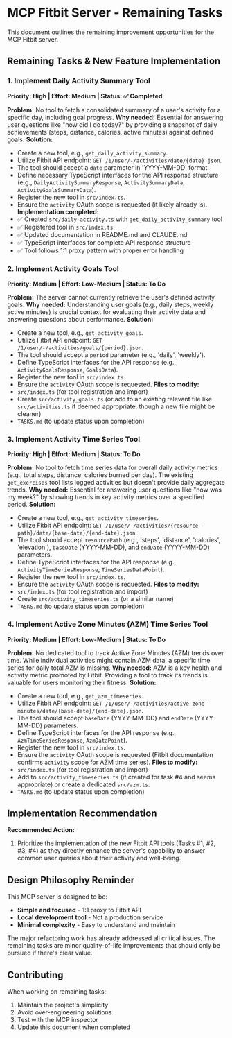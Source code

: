 # MCP Fitbit Server - Remaining Tasks

This document outlines the remaining improvement opportunities for the MCP Fitbit server.

## Remaining Tasks & New Feature Implementation

### 1. **Implement Daily Activity Summary Tool**
**Priority: High | Effort: Medium | Status: ✅ Completed**

**Problem:** No tool to fetch a consolidated summary of a user's activity for a specific day, including goal progress.
**Why needed:** Essential for answering user questions like "how did I do today?" by providing a snapshot of daily achievements (steps, distance, calories, active minutes) against defined goals.
**Solution:**
- Create a new tool, e.g., `get_daily_activity_summary`.
- Utilize Fitbit API endpoint: `GET /1/user/-/activities/date/{date}.json`.
- The tool should accept a `date` parameter in 'YYYY-MM-DD' format.
- Define necessary TypeScript interfaces for the API response structure (e.g., `DailyActivitySummaryResponse`, `ActivitySummaryData`, `ActivityGoalsSummaryData`).
- Register the new tool in `src/index.ts`.
- Ensure the `activity` OAuth scope is requested (it likely already is).
**Implementation completed:**
- ✅ Created `src/daily-activity.ts` with `get_daily_activity_summary` tool
- ✅ Registered tool in `src/index.ts`
- ✅ Updated documentation in README.md and CLAUDE.md
- ✅ TypeScript interfaces for complete API response structure
- ✅ Tool follows 1:1 proxy pattern with proper error handling

### 2. **Implement Activity Goals Tool**
**Priority: Medium | Effort: Low-Medium | Status: To Do**

**Problem:** The server cannot currently retrieve the user's defined activity goals.
**Why needed:** Understanding user goals (e.g., daily steps, weekly active minutes) is crucial context for evaluating their activity data and answering questions about performance.
**Solution:**
- Create a new tool, e.g., `get_activity_goals`.
- Utilize Fitbit API endpoint: `GET /1/user/-/activities/goals/{period}.json`.
- The tool should accept a `period` parameter (e.g., 'daily', 'weekly').
- Define TypeScript interfaces for the API response (e.g., `ActivityGoalsResponse`, `GoalsData`).
- Register the new tool in `src/index.ts`.
- Ensure the `activity` OAuth scope is requested.
**Files to modify:**
- `src/index.ts` (for tool registration and import)
- Create `src/activity_goals.ts` (or add to an existing relevant file like `src/activities.ts` if deemed appropriate, though a new file might be cleaner)
- `TASKS.md` (to update status upon completion)

### 3. **Implement Activity Time Series Tool**
**Priority: High | Effort: Medium | Status: To Do**

**Problem:** No tool to fetch time series data for overall daily activity metrics (e.g., total steps, distance, calories burned per day). The existing `get_exercises` tool lists logged activities but doesn't provide daily aggregate trends.
**Why needed:** Essential for answering user questions like "how was my week?" by showing trends in key activity metrics over a specified period.
**Solution:**
- Create a new tool, e.g., `get_activity_timeseries`.
- Utilize Fitbit API endpoint: `GET /1/user/-/activities/{resource-path}/date/{base-date}/{end-date}.json`.
- The tool should accept `resourcePath` (e.g., 'steps', 'distance', 'calories', 'elevation'), `baseDate` (YYYY-MM-DD), and `endDate` (YYYY-MM-DD) parameters.
- Define TypeScript interfaces for the API response (e.g., `ActivityTimeSeriesResponse`, `TimeSeriesDataPoint`).
- Register the new tool in `src/index.ts`.
- Ensure the `activity` OAuth scope is requested.
**Files to modify:**
- `src/index.ts` (for tool registration and import)
- Create `src/activity_timeseries.ts` (or a similar name)
- `TASKS.md` (to update status upon completion)

### 4. **Implement Active Zone Minutes (AZM) Time Series Tool**
**Priority: Medium | Effort: Low-Medium | Status: To Do**

**Problem:** No dedicated tool to track Active Zone Minutes (AZM) trends over time. While individual activities might contain AZM data, a specific time series for daily total AZM is missing.
**Why needed:** AZM is a key health and activity metric promoted by Fitbit. Providing a tool to track its trends is valuable for users monitoring their fitness.
**Solution:**
- Create a new tool, e.g., `get_azm_timeseries`.
- Utilize Fitbit API endpoint: `GET /1/user/-/activities/active-zone-minutes/date/{base-date}/{end-date}.json`.
- The tool should accept `baseDate` (YYYY-MM-DD) and `endDate` (YYYY-MM-DD) parameters.
- Define TypeScript interfaces for the API response (e.g., `AzmTimeSeriesResponse`, `AzmDataPoint`).
- Register the new tool in `src/index.ts`.
- Ensure the `activity` OAuth scope is requested (Fitbit documentation confirms `activity` scope for AZM time series).
**Files to modify:**
- `src/index.ts` (for tool registration and import)
- Add to `src/activity_timeseries.ts` (if created for task #4 and seems appropriate) or create a dedicated `src/azm.ts`.
- `TASKS.md` (to update status upon completion)

## Implementation Recommendation

**Recommended Action:** 
1. Prioritize the implementation of the new Fitbit API tools (Tasks #1, #2, #3, #4) as they directly enhance the server's capability to answer common user queries about their activity and well-being.

## Design Philosophy Reminder

This MCP server is designed to be:
- **Simple and focused** - 1:1 proxy to Fitbit API
- **Local development tool** - Not a production service
- **Minimal complexity** - Easy to understand and maintain

The major refactoring work has already addressed all critical issues. The remaining tasks are minor quality-of-life improvements that should only be pursued if there's clear value.

## Contributing

When working on remaining tasks:
1. Maintain the project's simplicity
2. Avoid over-engineering solutions
3. Test with the MCP inspector
4. Update this document when completed